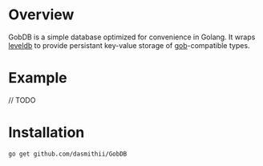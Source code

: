 # Overview
GobDB is a simple database optimized for convenience in Golang. It wraps [leveldb](https://github.com/basho/leveldb) to provide persistant key-value storage of [gob](http://golang.org/pkg/encoding/gob/)-compatible types.



# Example
// TODO



# Installation
```
go get github.com/dasmithii/GobDB
```